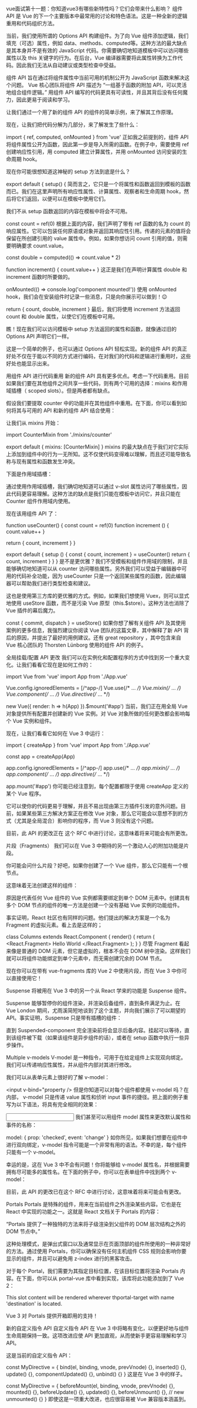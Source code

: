 vue面试第十一题：你知道vue3有哪些新特性吗？它们会带来什么影响？
组件 API 是 Vue 的下一个主要版本中最常用的讨论和特色语法。这是一种全新的逻辑重用和代码组织方法。

当前，我们使用所谓的 Options API 构建组件。为了向 Vue 组件添加逻辑，我们填充（可选）属性，例如 data、methods、computed等。这种方法的最大缺点是其本身并不是有效的 JavaScript 代码。你需要确切地知道模板中可以访问哪些属性以及 this 关键字的行为。在后台，Vue 编译器需要将此属性转换为工作代码。因此我们无法从自动建议或类型检查中受益。

组件 API 旨在通过将组件属性中当前可用的机制公开为 JavaScript 函数来解决这个问题。 Vue 核心团队将组件 API 描述为 “一组基于函数的附加 API，可以灵活地组合组件逻辑。” 用组件 API 编写的代码更具有可读性，并且其背后没有任何魔力，因此更易于阅读和学习。

让我们通过一个用了新的组件 API 的组件的简单示例，来了解其工作原理。

<template>
  <button @click="increment">
    Count is: {{ count }}, double is {{ double }}, click to increment.
  </button>
</template>

<script>
import { ref, computed, onMounted } from 'vue'

export default {
  setup() {
    const count = ref(0)
    const double = computed(() => count.value * 2)

    function increment() {
      count.value++
    }

    onMounted(() => console.log('component mounted!'))

    return {
      count,
      double,
      increment
    }
  }
}
</script>
现在，让我们把代码分解为几部分，来了解发生了些什么：

import { ref, computed, onMounted } from 'vue'
正如我之前提到的，组件 API 将组件属性公开为函数，因此第一步是导入所需的函数。在例子中，需要使用 ref 创建响应性引用，用 computed 建立计算属性，并用 onMounted 访问安装的生命周期 hook。

现在你可能很想知道这神秘的 setup 方法到底是什么？

export default {
  setup() {
简而言之，它只是一个将属性和函数返回到模板的函数而已。我们在这里声明所有响应性属性、计算属性、观察者和生命周期 hook，然后将它们返回，以便可以在模板中使用它们。

我们不从 setup 函数返回的内容在模板中将会不可用。

const count = ref(0)
根据上面的内容，我们声明了带有 ref 函数的名为 count 的响应属性。它可以包装任何原语或对象并返回其响应性引用。传递的元素的值将会保留在所创建引用的 value 属性中。例如，如果你想访问 count 引用的值，则需要明确要求 count.value。

const double = computed(() => count.value * 2)

function increment() {
  count.value++
}
这正是我们在声明计算属性 double 和 increment 函数时所要做的。

onMounted(() => console.log('component mounted!'))
使用 onMounted hook，我们会在安装组件时记录一些消息，只是向你展示可以做到！😉

return {
  count,
  double,
  increment
}
最后，我们将使用 increment 方法返回 count 和 double 属性，以使它们在模板中可用。

<template>
  <button @click="increment">
    Count is: {{ count }}, double is {{ double }}. Click to increment.
  </button>
</template>
瞧！现在我们可以访问模板中 setup 方法返回的属性和函数，就像通过旧的 Options API 声明它们一样。

这是一个简单的例子，也可以通过 Options API 轻松实现。新的组件 API 的真正好处不仅在于能以不同的方式进行编码，在对我们的代码和逻辑进行重用时，这些好处也能显示出来。

用组件 API 进行代码重用
新的组件 API 具有更多优点。考虑一下代码重用。目前如果我们要在其他组件之间共享一些代码，则有两个可用的选择：mixins 和作用域插槽（ scoped slots）。但是两者都有缺点。

假设我们要提取 counter 中的功能并在其他组件中重用。在下面，你可以看到如何将其与可用的 API 和新的组件 API 结合使用：

让我们从 mixins 开始：

import CounterMixin from './mixins/counter'

export default {
  mixins: [CounterMixin]
}
mixins 的最大缺点在于我们对它实际上添加到组件中的行为一无所知。这不仅使代码变得难以理解，而且还可能导致名称与现有属性和函数发生冲突。

下面是作用域插槽：

<template>
  <Counter v-slot="{ count, increment }">
     {{ count }}
    <button @click="increment">Increment</button> 
  </Counter> 
</template>
通过使用作用域插槽，我们确切地知道可以通过 v-slot 属性访问了哪些属性，因此代码更容易理解。这种方法的缺点是我们只能在模板中访问它，并且只能在 Counter 组件作用域内使用。

现在该用组件 API 了：

function useCounter() {
  const count = ref(0)
  function increment () { count.value++ }

  return {
    count,
    incrememt
  }
}

export default {
  setup () {
    const { count, increment } = useCounter()
    return {
      count,
      increment
    }
  }
}
是不是更优雅？我们不受模板和组件作用域的限制，并且能够确切地知道可以从 counter 访问哪些属性。另外我们可以受益于编辑器中可用的代码补全功能，因为 useCounter 只是一个返回某些属性的函数，因此编辑器可以帮助我们进行类型检查和建议。

这也是使用第三方库的更优雅的方式。例如，如果我们想使用 Vuex，则可以显式地使用 useStore 函数，而不是污染 Vue 原型（this.$store）。这种方法也消除了 Vue 插件的幕后魔力。

const { commit, dispatch } = useStore()
如果你想了解有关组件 API 及其使用案例的更多信息，我强烈建议你阅读 Vue 团队的这篇文章，其中解释了新 API 背后的原因，并提出了最好的用例建议。还有 great repository ，其中包含来自 Vue 核心团队的 Thorsten Lünborg 使用的组件 API 的例子。

全局挂载/配置 API 更改
我们可以在实例化和配置程序的方式中找到另一个重大变化。让我们看看它现在是如何工作的：

import Vue from 'vue'
import App from './App.vue'

Vue.config.ignoredElements = [/^app-/]
Vue.use(/* ... */)
Vue.mixin(/* ... */)
Vue.component(/* ... */)
Vue.directive(/* ... */)

new Vue({
  render: h => h(App)
}).$mount('#app')
当前，我们正在用全局 Vue 对象提供所有配置并创建新的 Vue 实例。对 Vue 对象所做的任何更改都会影响每个 Vue 实例和组件。

现在，让我们看看它如何在 Vue 3 中运行：

import { createApp } from 'vue'
import App from './App.vue'

const app = createApp(App)

app.config.ignoredElements = [/^app-/]
app.use(/* ... */)
app.mixin(/* ... */)
app.component(/* ... */)
app.directive(/* ... */)

app.mount('#app')
你可能已经注意到，每个配置都限于使用 createApp 定义的某个 Vue 程序。

它可以使你的代码更易于理解，并且不易出现由第三方插件引发的意外问题。目前，如果某些第三方解决方案正在修改 Vue 对象，那么它可能会以意想不到的方式（尤其是全局混合）影响你的程序，而 Vue 3 则没有这个问题。

目前，此 API 的更改正在 这个 RFC 中进行讨论，这意味着将来可能会有所更改。

片段（Fragments）
我们可以在 Vue 3 中期待的另一个激动人心的附加功能是片段。

你可能会问什么片段？好吧，如果你创建了一个 Vue 组件，那么它只能有一个根节点。

这意味着无法创建这样的组件：

<template>
  <div>Hello</div>
  <div>World</div>
</template>
原因是代表任何 Vue 组件的 Vue 实例都需要绑定到单个 DOM 元素中。创建具有多个 DOM 节点的组件的唯一方法是创建一个没有基础 Vue 实例的功能组件。

事实证明，React 社区也有同样的问题。他们提出的解决方案是一个名为 Fragment 的虚拟元素。看上去是这样的；

class Columns extends React.Component {
  render() {
    return (
      <React.Fragment>
        <td>Hello</td>
        <td>World</td>
      </React.Fragment>
    );
  }
}
尽管 Fragment 看起来像是普通的 DOM 元素，但它是虚拟的，根本不会在 DOM 树中渲染。这样我们就可以将组件功能绑定到单个元素中，而无需创建冗余的 DOM 节点。

现在你可以在带有 vue-fragments 库的 Vue 2 中使用片段，而在 Vue 3 中你可以直接使用它！

Suspense
将被用在 Vue 3 中的另一个从 React 学来的功能是 Suspense 组件。

Suspense 能够暂停你的组件渲染，并渲染后备组件，直到条件满足为止。在 Vue London 期间，尤雨溪简短地谈到了这个主题，并向我们展示了可以期望的 API。事实证明，Suspense 只是带有插槽的组件：

<Suspense>
  <template >
    <Suspended-component />
  </template>
  <template #fallback>
    Loading...
  </template>
</Suspense>
直到 Suspended-component 完全渲染前将会显示后备内容。挂起可以等待，直到该组件被下载（如果该组件是异步组件的话），或者在 setup 函数中执行一些异步操作。

Multiple v-models
V-model 是一种指令，可用于在给定组件上实现双向绑定。我们可以传递响应性属性，并从组件内部对其进行修改。

我们可以从表单元素上很好的了解 v-model：

<input v-bind="property />
但是你知道可以对每个组件都使用 v-model 吗？在内部， v-model 只是传递 value 属性和侦听 input 事件的捷径。把上面的例子重写为以下语法，将具有完全相同的效果：

<input 
  v-bind:value="property"
  v-on:input="property = $event.target.value"
/>
我们甚至可以用组件 model 属性来更改默认属性和事件的名称：

model: {
  prop: 'checked',
  event: 'change'
}
如你所见，如果我们想要在组件中进行双向绑定，v-model 指令可能是一个非常有用的语法。不幸的是，每个组件只能有一个 v-model。

幸运的是，这在 Vue 3 中不会有问题！你将能够给 v-model 属性名，并根据需要拥有尽可能多的属性名。在下面的例子中，你可以在表单组件中找到两个 v-model：

<InviteeForm
  v-model:name="inviteeName"
  v-model:email="inviteeEmail"
/>
目前，此 API 的更改已在这个 RFC 中进行讨论，这意味着将来可能会有更改。

Portals
Portals 是特殊的组件，用来在当前组件之外渲染某些内容。它也是在 React 中实现的功能之一。这就是 React 文档关于 Portals 的内容：

“Portals 提供了一种独特的方法来将子级渲染到父组件的 DOM 层次结构之外的 DOM 节点中。”

这种处理模式，是弹出式窗口以及通常显示在页面顶部的组件所使用的一种非常好的方法。通过使用 Portals，你可以确保没有任何主机组件 CSS 规则会影响你要显示的组件，并且可以避免用 z-index 进行的黑客攻击。

对于每个 Portal，我们需要为其指定目标位置，在该目标位置将渲染 Portals 内容。在下面，你可以从 portal-vue 库中看到实现，该库将此功能添加到了 Vue 2：

<portal to="destination">
  <p>This slot content will be rendered wherever thportal-target with name 'destination'
    is  located.</p>
</portal>

<portal-target name="destination">
  <!--
  This component can be located anywhere in your App.
  The slot content of the above portal component wilbe rendered here.
  -->
</portal-target>
Vue 3 对 Portals 提供开箱即用的支持！

新的自定义指令 API
自定义指令 API 在 Vue 3 中将略有变化，以便更好地与组件生命周期保持一致。这项改进应使 API 更加直观，从而使新手更容易理解和学习 API。

这是当前的自定义指令 API：

const MyDirective = {
  bind(el, binding, vnode, prevVnode) {},
  inserted() {},
  update() {},
  componentUpdated() {},
  unbind() {}
}
这是在 Vue 3 中的样子。

const MyDirective = {
  beforeMount(el, binding, vnode, prevVnode) {},
  mounted() {},
  beforeUpdate() {},
  updated() {},
  beforeUnmount() {}, // new
  unmounted() {}
}
即使这是一项重大改进，也应很容易被 Vue 兼容版本涵盖到。
